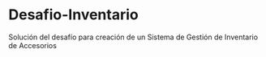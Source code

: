 # Desafio-Inventario
 Solución del desafío para creación de un Sistema de Gestión de Inventario de Accesorios
